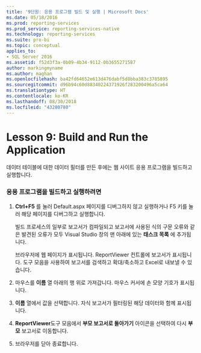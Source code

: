 ```yaml
---
title: '9단원: 응용 프로그램 빌드 및 실행 | Microsoft Docs'
ms.date: 05/18/2016
ms.prod: reporting-services
ms.prod_service: reporting-services-native
ms.technology: reporting-services
ms.suite: pro-bi
ms.topic: conceptual
applies_to:
- SQL Server 2016
ms.assetid: f52d3f3a-0b09-4b34-9112-0b3655271587
author: markingmyname
ms.author: maghan
ms.openlocfilehash: ba42fd64652e613d476dabf5d8bba383c3785895
ms.sourcegitcommit: d96b94c60d88340224371926f283200496a5ca64
ms.translationtype: HT
ms.contentlocale: ko-KR
ms.lasthandoff: 08/30/2018
ms.locfileid: "43280780"
---
```

# <a name="lesson-9-build-and-run-the-application"></a>Lesson 9: Build and Run the Application
데이터 테이블에 대한 데이터 필터를 만든 후에는 웹 사이트 응용 프로그램을 빌드하고 실행합니다.  
  
### <a name="to-build-and-run-the-application"></a>응용 프로그램을 빌드하고 실행하려면  
  
1.  **Ctrl+F5** 를 눌러 Default.aspx 페이지를 디버그하지 않고 실행하거나 F5 키를 눌러 해당 페이지를 디버그하고 실행합니다.  
  
    빌드 프로세스의 일부로 보고서가 컴파일되고 보고서에 사용된 식의 구문 오류와 같은 발견된 오류가 모두 Visual Studio 창의 맨 아래에 있는 **태스크 목록** 에 추가됩니다.  
  
    브라우저에 웹 페이지가 표시됩니다. ReportViewer 컨트롤에 보고서가 표시됩니다. 도구 모음을 사용하여 보고서를 검색하고 확대/축소하고 Excel로 내보낼 수 있습니다.  
  
2.  마우스를 **이름** 열 아래의 행 위로 가져갑니다. 마우스 커서에 손 모양 기호가 표시됩니다.  
  
3.  **이름** 열에서 값을 선택합니다. 자식 보고서가 필터링된 해당 데이터와 함께 표시됩니다.  
  
4.  **ReportViewer**도구 모음에서 **부모 보고서로 돌아가기** 아이콘을 선택하여 다시 **부모** 보고서로 이동합니다.  
  
5.  브라우저를 닫아 종료합니다.  
  
  
  

